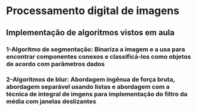 # Processamento digital de imagens
## Implementação de algoritmos vistos em aula
### 1-Algoritmo de segmentação: Binariza a imagem e a usa para encontrar componentes conexos e classificá-los como objetos de acordo com parâmetros dados
### 2-Algoritmos de blur: Abordagem ingênua de força bruta, abordagem separável usando listas e abordagem com a técnica de integral de imgens para implementação do filtro da média com janelas deslizantes
